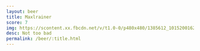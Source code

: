 ```yaml
---
layout: beer
title: Maxlrainer
score: 7
img: https://scontent.xx.fbcdn.net/v/t1.0-0/p480x480/1385612_10152001625738745_155180417_n.jpg?oh=05cf498e66d6ea10b74a4011d600e9d4&oe=5912A39F
desc: Not too bad
permalink: /beer/:title.html
---
```

